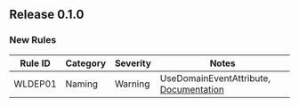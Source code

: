 ## Release 0.1.0

### New Rules

Rule ID | Category | Severity | Notes
---------|----------|----------|-------
WLDEP01 | Naming   | Warning  | UseDomainEventAttribute, [Documentation](https://github.com/gsoft-inc/wl-domain-event-propagation)
